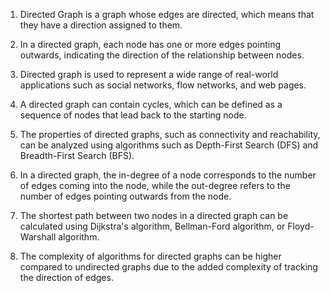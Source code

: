 

1. Directed Graph is a graph whose edges are directed, which means that they have a direction assigned to them.

2. In a directed graph, each node has one or more edges pointing outwards, indicating the direction of the relationship between nodes.

3. Directed graph is used to represent a wide range of real-world applications such as social networks, flow networks, and web pages.

4. A directed graph can contain cycles, which can be defined as a sequence of nodes that lead back to the starting node.

5. The properties of directed graphs, such as connectivity and reachability, can be analyzed using algorithms such as Depth-First Search (DFS) and Breadth-First Search (BFS).

6. In a directed graph, the in-degree of a node corresponds to the number of edges coming into the node, while the out-degree refers to the number of edges pointing outwards from the node.

7. The shortest path between two nodes in a directed graph can be calculated using Dijkstra's algorithm, Bellman-Ford algorithm, or Floyd-Warshall algorithm.

8. The complexity of algorithms for directed graphs can be higher compared to undirected graphs due to the added complexity of tracking the direction of edges.